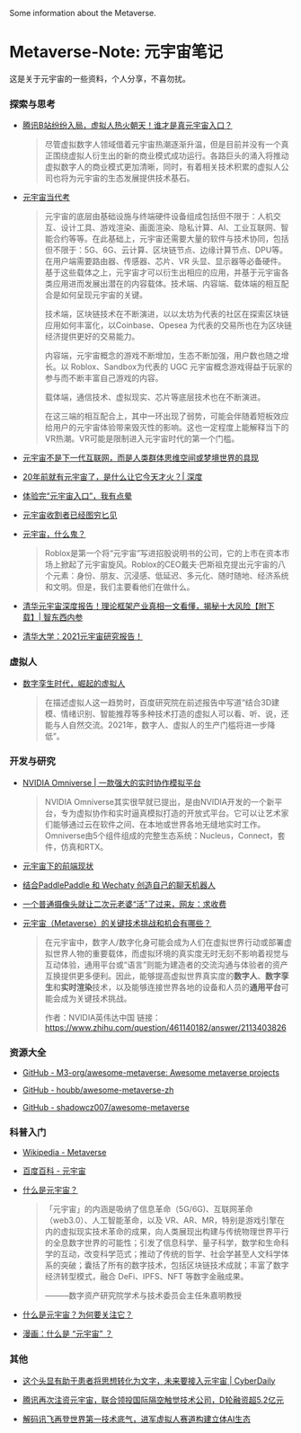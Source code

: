 Some information about the Metaverse.

# Metaverse-Note: 元宇宙笔记

这是关于元宇宙的一些资料，个人分享，不喜勿扰。

### 探索与思考

- [腾讯B站纷纷入局，虚拟人热火朝天！谁才是真元宇宙入口？](https://mp.weixin.qq.com/s/qjaJEHKjeOXgXE0cdTm9Nw)

  > 尽管虚拟数字人领域借着元宇宙热潮逐渐升温，但是目前并没有一个真正围绕虚拟人衍生出的新的商业模式成功运行。各路巨头的涌入将推动虚拟数字人的商业模式更加清晰，同时，有着相关技术积累的虚拟人公司也将为元宇宙的生态发展提供技术基石。

- [元宇宙当代考](https://mp.weixin.qq.com/s/BZdjiVe9n0vvj-QbNQQKSw)
  > 元宇宙的底层由基础设施与终端硬件设备组成包括但不限于：人机交互、设计工具、游戏渲染、画面渲染、隐私计算、AI、工业互联网、智能合约等等。在此基础上，元宇宙还需要大量的软件与技术协同，包括但不限于：5G、6G、云计算、区块链节点、边缘计算节点、DPU等。在用户端需要路由器、传感器、芯片、VR 头显、显示器等必备硬件。基于这些载体之上，元宇宙才可以衍生出相应的应用，并基于元宇宙各类应用进而发展出潜在的内容载体。技术端、内容端、载体端的相互配合是如何呈现元宇宙的关键。
  > 
  > 技术端，区块链技术在不断演进，以以太坊为代表的社区在探索区块链应用如何丰富化，以Coinbase、Opesea 为代表的交易所也在为区块链经济提供更好的交易能力。
  > 
  > 内容端，元宇宙概念的游戏不断增加，生态不断加强，用户数也随之增长。以 Roblox、Sandbox为代表的 UGC 元宇宙概念游戏得益于玩家的参与而不断丰富自己游戏的内容。
  > 
  > 载体端，通信技术、虚拟现实、芯片等底层技术也在不断演进。
  > 
  > 在这三端的相互配合上，其中一环出现了弱势，可能会伴随着短板效应给用户的元宇宙体验带来毁灭性的影响。这也一定程度上能解释当下的VR热潮。VR可能是限制进入元宇宙时代的第一个门槛。

- [元宇宙不是下一代互联网，而是人类群体思维空间或梦境世界的具现](https://mp.weixin.qq.com/s/sit0Zz8oRnoVr-Cds2IIUg)

- [20年前就有元宇宙了，是什么让它今天才火？| 深度](https://mp.weixin.qq.com/s/4pzwzkzZnLuwRaAxk-8GHA)

- [体验完“元宇宙入口”，我有点晕](https://mp.weixin.qq.com/s/6v6TnQTEwaJr4iHh7rtVXQ)

- [元宇宙收割者已经图穷匕见](https://mp.weixin.qq.com/s/h2VLxCamuI_4VOOOCgWShw)

- [元宇宙，什么鬼？](https://mp.weixin.qq.com/s/5qwcvtJWa7FIOCK9EHhu5w)
  > Roblox是第一个将“元宇宙”写进招股说明书的公司，它的上市在资本市场上掀起了元宇宙旋风。Roblox的CEO戴夫·巴斯祖克提出元宇宙的八个元素：身份、朋友、沉浸感、低延迟、多元化、随时随地、经济系统和文明。但是，我们主要看他们在做什么。

- [清华元宇宙深度报告！理论框架产业真相一文看懂，揭秘十大风险【附下载】| 智东西内参](https://mp.weixin.qq.com/s/_pjgpZi3tPCKe_IEv0Ce-A)

- [清华大学：2021元宇宙研究报告！](https://mp.weixin.qq.com/s/TDX0HeeYF8dXXtigPIXxJQ)

### 虚拟人

- [数字孪生时代，崛起的虚拟人](https://mp.weixin.qq.com/s/rlKhGjFuGZemynt-74dZUQ)

  > 在描述虚拟人这一趋势时，百度研究院在前述报告中写道“结合3D建模、情绪识别、智能推荐等多种技术打造的虚拟人可以看、听、说，还能与人自然交流。2021年，数字人、虚拟人的生产门槛将进一步降低”。



### 开发与研究

- [NVIDIA Omniverse | 一款强大的实时协作模拟平台](https://zhuanlan.zhihu.com/p/358915039)

  > NVIDIA Omniverse其实很早就已提出，是由NVIDIA开发的一个新平台，专为虚拟协作和实时逼真模拟打造的开放式平台。它可以让艺术家们能够通过云在软件之间、在本地或世界各地无缝地实时工作。Omniverse由5个组件组成的完整生态系统：Nucleus，Connect，套件，仿真和RTX。

- [元宇宙下的前端现状](https://mp.weixin.qq.com/s/f8xWqhSYG6BPIvg2SDGS_A)

- [结合PaddlePaddle 和 Wechaty 创造自己的聊天机器人](https://github.com/27182812/paddle-wechaty-Zodiac)

- [一个普通摄像头就让二次元老婆“活”了过来，网友：求收费](https://mp.weixin.qq.com/s/fr620nsNtkj4KyF50IKO7w)

- [元宇宙（Metaverse）的关键技术挑战和机会有哪些？](https://www.zhihu.com/question/461140182)

  > 在元宇宙中，数字人/数字化身可能会成为人们在虚拟世界行动或部署虚拟世界人物的重要载体，而虚拟环境的真实度无时无刻不影响着视觉与互动体验，通用平台或“语言”则能为建造者的交流沟通与体验者的资产互换提供更多便利。因此，能够提高虚拟世界真实度的**数字人**、**数字孪生**和**实时渲染**技术，以及能够连接世界各地的设备和人员的**通用平台**可能会成为关键技术挑战。
  >
  > 作者：NVIDIA英伟达中国
  > 链接：https://www.zhihu.com/question/461140182/answer/2113403826

### 资源大全

- [GitHub - M3-org/awesome-metaverse: Awesome metaverse projects](https://github.com/M3-org/awesome-metaverse)

- [GitHub - houbb/awesome-metaverse-zh](https://github.com/houbb/awesome-metaverse-zh)

- [GitHub - shadowcz007/awesome-metaverse](https://github.com/shadowcz007/awesome-metaverse)

### 科普入门

- [Wikipedia - Metaverse](https://en.wikipedia.org/wiki/Metaverse)

- [百度百科 - 元宇宙](https://baike.baidu.com/item/元宇宙/58292530)

- [什么是元宇宙？](https://zhuanlan.zhihu.com/p/392257538)

  > 「元宇宙」的内涵是吸纳了信息革命（5G/6G)、互联网革命（web3.0）、人工智能革命，以及 VR、AR、MR，特别是游戏引擎在内的虚拟现实技术革命的成果，向人类展现出构建与传统物理世界平行的全息数字世界的可能性；引发了信息科学、量子科学，数学和生命科学的互动，改变科学范式；推动了传统的哲学、社会学甚至人文科学体系的突破；囊括了所有的数字技术，包括区块链技术成就；丰富了数字经济转型模式，融合 DeFi、IPFS、NFT 等数字金融成果。
  >
  > ———数字资产研究院学术与技术委员会主任朱嘉明教授

- [什么是元宇宙？为何要关注它？](https://mp.weixin.qq.com/s/VLrBlPS1gcUJqajTREE9HQ)

- [漫画：什么是 “元宇宙” ？](https://mp.weixin.qq.com/s/IkNB2tvyXu97kQ7uBRu5WA)

### 其他

- [这个头显有助于患者将思想转化为文字，未来要接入元宇宙 | CyberDaily](https://mp.weixin.qq.com/s/3SexwunbDwlJ39Ahe-AZ0Q)

- [腾讯再次注资元宇宙，联合领投国际隔空触觉技术公司，D轮融资超5.2亿元](https://mp.weixin.qq.com/s/0hEGfYbz5dqBra2mhvx7Jg)

- [解码讯飞再登世界第一技术底气，进军虚拟人赛道构建立体AI生态](https://mp.weixin.qq.com/s?__biz=MzA3NTIyODUzNA==&mid=2649647220&idx=2&sn=c0ce38834de0821df36a7fd8a7a2c97c)


